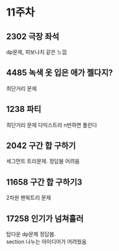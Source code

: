 # 11주차
## 2302 극장 좌석
dp문제, 피보나치 같은 느낌

## 4485 녹색 옷 입은 애가 젤다지?
최단거리 문제

## 1238 파티
최단거리 문제 다익스트라 n번하면 풀린다

## 2042 구간 합 구하기
세그먼트 트리문제. 정답봄 어려움

## 11658 구간 합 구하기3
2차원 팬윅트리 문제

## 17258 인기가 넘쳐흘러
탑다운 dp문제 정답봄.
<br/>
section 나누는 아이디어가 어려웠음
